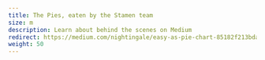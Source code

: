 ```yaml
---
title: The Pies, eaten by the Stamen team
size: m
description: Learn about behind the scenes on Medium
redirect: https://medium.com/nightingale/easy-as-pie-chart-85182f213bda
weight: 50
---
```

